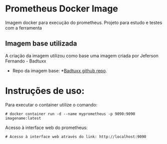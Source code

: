 # Prometheus Docker Image

Imagem docker para execução do prometheus. Projeto para estudo e testes com a ferramenta

## Imagem base utilizada
A criação da imagem utilizou como base uma imagem criada por Jeferson Fernando - Badtuxx

* Repo da imagem base:  *[Badtuxx github repo](https://github.com/badtuxx/prometheus_alpine).

# Instruções de uso: 

Para executar o container utilize o comando:
```
# docker container run -d --name myprometheus -p 9090:9090 imagename:latest
```

Acesso à interface web do prometheus:
```
# Acesso à interface web através do link: http://localhost:9090
```